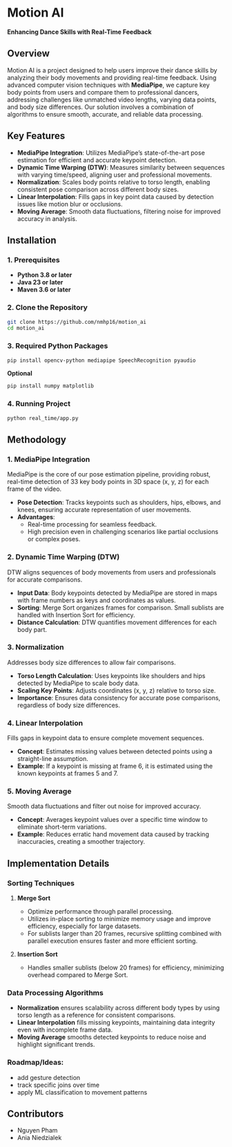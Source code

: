 # Motion AI  
**Enhancing Dance Skills with Real-Time Feedback**  

## Overview  
Motion AI is a project designed to help users improve their dance skills by analyzing their body movements and providing real-time feedback. Using advanced computer vision techniques with **MediaPipe**, we capture key body points from users and compare them to professional dancers, addressing challenges like unmatched video lengths, varying data points, and body size differences. Our solution involves a combination of algorithms to ensure smooth, accurate, and reliable data processing.  

## Key Features  
- **MediaPipe Integration**: Utilizes MediaPipe’s state-of-the-art pose estimation for efficient and accurate keypoint detection.  
- **Dynamic Time Warping (DTW)**: Measures similarity between sequences with varying time/speed, aligning user and professional movements.  
- **Normalization**: Scales body points relative to torso length, enabling consistent pose comparison across different body sizes.  
- **Linear Interpolation**: Fills gaps in key point data caused by detection issues like motion blur or occlusions.  
- **Moving Average**: Smooth data fluctuations, filtering noise for improved accuracy in analysis.  

## Installation

### 1. **Prerequisites**
- **Python 3.8 or later**
- **Java 23 or later**
- **Maven 3.6 or later**

### 2. **Clone the Repository**
```bash
git clone https://github.com/nmhp16/motion_ai
cd motion_ai
```
### 3. **Required Python Packages**
```bash
pip install opencv-python mediapipe SpeechRecognition pyaudio
```

**Optional**
```bash
pip install numpy matplotlib
```

### 4. **Running Project**
```bash
python real_time/app.py
```
## Methodology  

### 1. **MediaPipe Integration**  
MediaPipe is the core of our pose estimation pipeline, providing robust, real-time detection of 33 key body points in 3D space (x, y, z) for each frame of the video.  
- **Pose Detection**: Tracks keypoints such as shoulders, hips, elbows, and knees, ensuring accurate representation of user movements.  
- **Advantages**:  
  - Real-time processing for seamless feedback.  
  - High precision even in challenging scenarios like partial occlusions or complex poses.  

### 2. **Dynamic Time Warping (DTW)**  
DTW aligns sequences of body movements from users and professionals for accurate comparisons.  
- **Input Data**: Body keypoints detected by MediaPipe are stored in maps with frame numbers as keys and coordinates as values.  
- **Sorting**: Merge Sort organizes frames for comparison. Small sublists are handled with Insertion Sort for efficiency.  
- **Distance Calculation**: DTW quantifies movement differences for each body part.  

### 3. **Normalization**  
Addresses body size differences to allow fair comparisons.  
- **Torso Length Calculation**: Uses keypoints like shoulders and hips detected by MediaPipe to scale body data.  
- **Scaling Key Points**: Adjusts coordinates (x, y, z) relative to torso size.  
- **Importance**: Ensures data consistency for accurate pose comparisons, regardless of body size differences.  

### 4. **Linear Interpolation**  
Fills gaps in keypoint data to ensure complete movement sequences.  
- **Concept**: Estimates missing values between detected points using a straight-line assumption.  
- **Example**: If a keypoint is missing at frame 6, it is estimated using the known keypoints at frames 5 and 7.  

### 5. **Moving Average**  
Smooth data fluctuations and filter out noise for improved accuracy.  
- **Concept**: Averages keypoint values over a specific time window to eliminate short-term variations.  
- **Example**: Reduces erratic hand movement data caused by tracking inaccuracies, creating a smoother trajectory.  

## Implementation Details  

### Sorting Techniques  
1. **Merge Sort**
   - Optimize performance through parallel processing.
   - Utilizes in-place sorting to minimize memory usage and improve efficiency, especially for large datasets.
   - For sublists larger than 20 frames, recursive splitting combined with parallel execution ensures faster and more efficient sorting.
 

2. **Insertion Sort**  
   - Handles smaller sublists (below 20 frames) for efficiency, minimizing overhead compared to Merge Sort.  

### Data Processing Algorithms  
- **Normalization** ensures scalability across different body types by using torso length as a reference for consistent comparisons.  
- **Linear Interpolation** fills missing keypoints, maintaining data integrity even with incomplete frame data.  
- **Moving Average** smooths detected keypoints to reduce noise and highlight significant trends.  

### Roadmap/Ideas:
- add gesture detection
- track specific joins over time
- apply ML classification to movement patterns
 
## Contributors

- Nguyen Pham
- Ania Niedzialek


